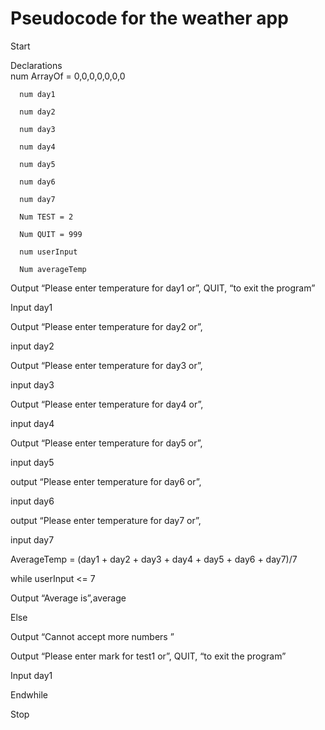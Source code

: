 # Pseudocode for the weather app 

Start  

  Declarations  
      num ArrayOf = 0,0,0,0,0,0,0
      
      num day1
      
      num day2
      
      num day3
      
      num day4 
      
      num day5
      
      num day6
      
      num day7
      
      Num TEST = 2 
      
      Num QUIT = 999 
      
      num userInput
      
      Num averageTemp 

Output “Please enter temperature for day1 or”, QUIT, “to exit the program” 

Input day1 

Output “Please enter temperature for day2 or”,

input day2

Output “Please enter temperature for day3 or”,

input day3

Output “Please enter temperature for day4 or”,

input day4

Output “Please enter temperature for day5 or”,

input day5

output “Please enter temperature for day6 or”,

input day6

output “Please enter temperature for day7 or”,

input day7

 AverageTemp = (day1 + day2 + day3 + day4 + day5 + day6 + day7)/7
 
 while userInput <= 7
 
Output “Average is”,average 

Else 

Output “Cannot accept more numbers ” 

Output “Please enter mark for test1 or”, QUIT, “to exit the program” 

Input day1

  Endwhile  

Stop 


           
